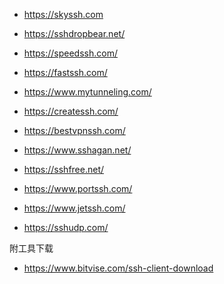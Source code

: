 
* https://skyssh.com
* https://sshdropbear.net/
* https://speedssh.com/
* https://fastssh.com/
* https://www.mytunneling.com/
* https://createssh.com/
* https://bestvpnssh.com/

* https://www.sshagan.net/
* https://sshfree.net/
* https://www.portssh.com/
* https://www.jetssh.com/
* https://sshudp.com/

附工具下载

* https://www.bitvise.com/ssh-client-download

<!--
* https://contassh.com/

-->
